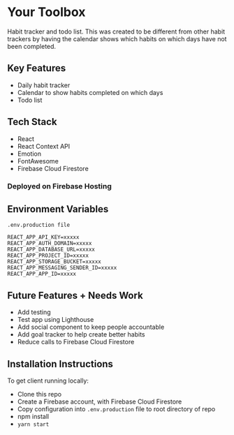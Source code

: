 # Your Toolbox

Habit tracker and todo list. This was created to be different from other habit trackers by having the calendar shows which habits on which days have not been completed.

## Key Features

- Daily habit tracker
- Calendar to show habits completed on which days
- Todo list

## Tech Stack

- React
- React Context API
- Emotion
- FontAwesome
- Firebase Cloud Firestore

### Deployed on Firebase Hosting

## Environment Variables

```env
.env.production file

REACT_APP_API_KEY=xxxxx
REACT_APP_AUTH_DOMAIN=xxxxx
REACT_APP_DATABASE_URL=xxxxx
REACT_APP_PROJECT_ID=xxxxx
REACT_APP_STORAGE_BUCKET=xxxxx
REACT_APP_MESSAGING_SENDER_ID=xxxxx
REACT_APP_APP_ID=xxxxx
```

## Future Features + Needs Work

- Add testing
- Test app using Lighthouse
- Add social component to keep people accountable
- Add goal tracker to help create better habits
- Reduce calls to Firebase Cloud Firestore

## Installation Instructions

To get client running locally:

- Clone this repo
- Create a Firebase account, with Firebase Cloud Firestore
- Copy configuration into `.env.production` file to root directory of repo
- npm install
- `yarn start`
